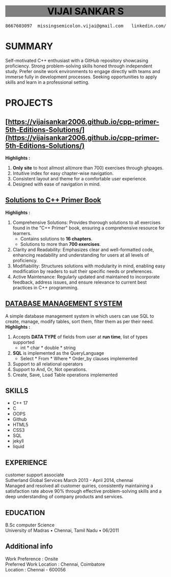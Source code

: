<h1 style = "text-align : center; font-size : 30px; background-color: grey; color : black"> VIJAI SANKAR S </h1>
<pre>8667603097  missingsemicolon.vijai@gmail.com   linkedin.com/in/vijaishankar2006     https://github.com/VijaiSankar2006     Chennai</pre>

# SUMMARY       
Self-motivated C++ enthusiast with a GitHub repository showcasing proficiency. Strong problem-solving skills honed through independent study. Prefer onsite work environments to engage directly with teams and immerse fully in development processes. Seeking opportunities to apply skills and learn in a professional setting.  

# PROJECTS
## [https://vijaisankar2006.github.io/cpp-primer-5th-Editions-Solutions/](https://vijaisankar2006.github.io/cpp-primer-5th-Editions-Solutions/)
**Highlights :**
1. **Only site** to host allmost all(more than 700) exercises through ghpages. 
2. Intuitive index for easy chapter-wise navigation.
3. Consistent layout and theme for a comfortable user experience.
4. Designed with ease of navigation in mind.

## [Solutions to C++ Primer Book](https://github.com/VijaiSankar2006/cpp-primer-5th-edition-solutions)            
**Highlights :**       
1. Comprehensive Solutions: Provides thorough solutions to all exercises found in the "C++ Primer" book, ensuring a comprehensive resource for learners.
    - Contains solutions to **16 chapters**.
    - Solutions to more than **700 exercises**.
2. Clarity and Readability: Emphasizes clear and well-formatted code, enhancing readability and understanding for users at all levels of proficiency.
3. Modifiability: Structures solutions with modularity in mind, enabling easy modification by readers to suit their specific needs or preferences.
4. Active Maintenance: Regularly updated and maintained to incorporate feedback, address issues, and ensure relevance to current best practices in C++ programming.              

## [DATABASE MANAGEMENT SYSTEM](https://github.com/VijaiSankar2006/cpp-primer-5th-edition-solutions/tree/04f78e8e913d8d4a86bd7faa792f3da72788fac6/DBMS)           
A simple database management system in which users can use SQL to create, manage, modify tables, sort them,
filter them as per their need.       
**Highlights :**
1. Accepts **DATA TYPE** of fields from user at **run time**, list of types supported
    * int * char * double * string 
2. **SQL** is implemented as the QueryLanguage
    * Select * From * Where * Order_by clauses implemented
3. Support to all relational operators
4. Support to And, Or, Not operations.     
5. Create, Save, Load Table operations implemented       

## SKILLS
* C++ 17 
* C
* OOPS
* Github
* HTML5
* CSS3
* SQL
* jekyll
* liquid     

## EXPERIENCE
customer support associate       
Sutherland Global Services March 2013 - April 2014, chennai        
Managed and resolved all customer quiries, consistently maintaining a satisfaction rate above 90% through effective
problem-solving skills and a deep understanding of company products and services.         

## EDUCATION
B.Sc computer Science     
University of Madras • Chennai, Tamil Nadu • 06/2011      

## Additional info                    
Work Preference : Onsite         
Preferred Work Location : Chennai, Coimbatore       
Location : Chennai - 600056        

